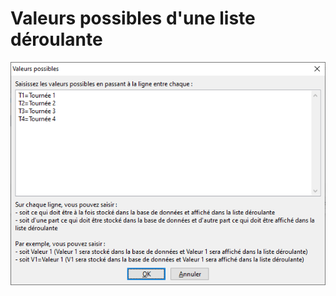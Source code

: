 # Valeurs possibles d'une liste déroulante

![](../../assets/images/ChampsPersonnalises/2/ValeursPossibles.png)


